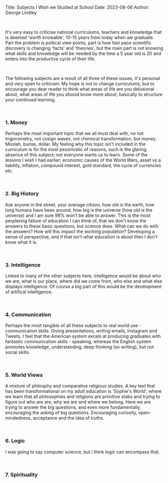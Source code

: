 Title: Subjects I Wish we Studied at School
Date: 2023-08-06
Author: George Lindley

&nbsp;

It's very easy to criticise national curriculums, teachers and knowledge that is deemed 'worth knowable', 10-15 years from today when we graduate. Part the problem is poltical view points, part is how fast pace scientific discovery is changing 'facts' and 'theories', but the main part is not knowing what skills and knowledge will be needed by the time a 5 year old is 20 and enters into the productive cycle of their life. 

&nbsp;

The following subjects are a result of all three of these issues, it's personal and very open to criticism. My hope is not to change curriculums, but to encourage you dear reader to think what areas of life are you delusional about, what areas of life you should know more about; basically to structure your continued learning.

&nbsp;

### 1. Money
Perhaps the most important topic that we all must deal with, no not trigonometry, not cosign waves, not chemical transformation, but money. Moolah, bunse, dollar. My feeling why this topic isn't included in the curriculum is for the most pessimistic of reasons, such is the glaring absence of this subject; not everyone wants us to learn. Some of the lessons I wish I had earlier; economic causes of the World Wars, asset vs a liability, inflation, compound interest, gold standard, the cycle of currencies etc. 

&nbsp;

### 2. Big History
Ask anyone in the street, your average citizen, how old is the earth, how long humans have been around, how big is the universe (how old is the universe) and I am sure 99% won't be able to answer. This is the most perplexing failure of education I can think of, that we don't know the answers to these basic questions, but science does. What can we do with the answers? How will this impact the working population? Developing a sense of perspective, and if that isn't what education is about then I don't know what it is. 

&nbsp;

### 3. Intelligence
Linked to many of the other subjects here, intelligence would be about who we are, what is our place, where did we come from, who else and what else displays intelligence. Of course a big part of this would be the development of artifical intelligence.

&nbsp;

### 4. Communication 
Perhaps the most tangible of all these subjects to real world use - communication skills. Giving presentations, writing emails, Instagram and Tweets. I feel that the American system excels at producing graduates with fantastic communication skills - speaking, whereas the English system promotes knowledge, understanding, deep thinking (so writing), but not social skills.

&nbsp;

### 5. World Views
A mixture of philosphy and comparative religious studies. A key text that has been transformational on my adult education is 'Sophie's World', where we learn that all philosophies and religions are primitive stabs and trying to figure out who are are, why we are and where we belong. Here we are trying to answer the big questions, and even more fundamentally, encouraging the asking of big questions. Encouraging curiosity, open-mindedness, acceptance and the idea of truths.

&nbsp;

### 6. Logic 
I was going to say computer science, but I think logic can encompass that. 

&nbsp;

### 7. Spirituality